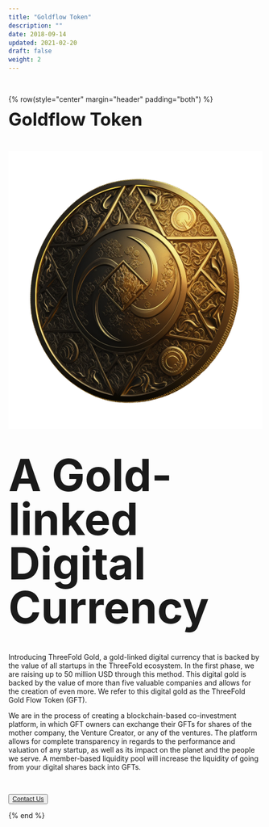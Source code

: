 ```yaml
---
title: "Goldflow Token"
description: ""
date: 2018-09-14
updated: 2021-02-20
draft: false
weight: 2
---
```


<div class="container mx-auto">

<br>

<!-- section 1 (co-found) -->

{% row(style="center" margin="header" padding="both") %}

<span style="font-size:2.5em; font-weight:bold; line-height:1em;"> Goldflow Token</span>

<br>

![Image](img/2b.png#medium#mx-auto)

<br>

<span style="font-size:2.5em; font-weight:bold; line-height:1em;"><span style="font-size:2.5em; font-weight:bold; line-height:1em;"> A Gold-linked Digital Currency


<br>

<p>
Introducing ThreeFold Gold, a gold-linked digital currency that is backed by the value of all startups in the ThreeFold ecosystem. In the first phase, we are raising up to 50 million USD through this method. This digital gold is backed by the value of more than five valuable companies and allows for the creation of even more. We refer to this digital gold as the ThreeFold Gold Flow Token (GFT).
</p>

<p>
We are in the process of creating a blockchain-based co-investment platform, in which GFT owners can exchange their GFTs for shares of the mother company, the Venture Creator, or any of the ventures. The platform allows for complete transparency in regards to the performance and valuation of any startup, as well as its impact on the planet and the people we serve. A member-based liquidity pool will increase the liquidity of going from your digital shares back into GFTs.
</p>

<br>

<button style="font-size:0.9em">[Contact Us](/about/)</button>

{% end %}

</div>


